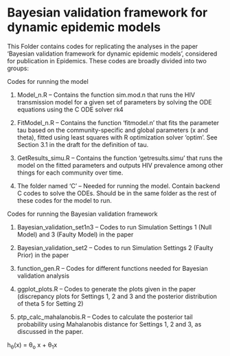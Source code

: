 # Bayesian validation framework for dynamic epidemic models

This Folder contains codes for replicating the analyses in the paper ‘Bayesian validation framework for dynamic epidemic models’, considered for publication in Epidemics.
These codes are broadly divided into two groups:

Codes for running the model

1. Model_n.R – Contains the function sim.mod.n that runs the HIV transmission model for a given set of parameters by solving the ODE equations using the C ODE solver rk4 

2. FitModel_n.R – Contains the function ‘fitmodel.n’ that fits the parameter tau based on the community-specific and global parameters (x and theta), fitted using least squares with R  optimization solver ‘optim’. See Section 3.1 in the draft for the definition of tau. 

3. GetResults_simu.R – Contains the function ‘getresults.simu’ that runs the model on the fitted parameters and outputs HIV prevalence among other things for each community over time.

4. The folder named ‘C’ – Needed for running the model. Contain backend C codes to solve the ODEs. Should be in the same folder as the rest of these codes for the model to run.

Codes for running the Bayesian validation framework 

1. Bayesian_validation_set1n3 – Codes to run Simulation Settings 1 (Null Model) and 3 (Faulty Model) in the paper

2. Bayesian_validation_set2 – Codes to run Simulation Settings 2 (Faulty Prior) in the paper

3. function_gen.R – Codes for different functions needed for Bayesian validation analysis

4. ggplot_plots.R – Codes to generate the plots given in the paper (discrepancy plots for Settings 1, 2 and 3 and the posterior distribution of theta 5 for Setting 2)

5. ptp_calc_mahalanobis.R – Codes to calculate the posterior tail probability using Mahalanobis distance for Settings 1, 2 and 3, as discussed in the paper.

  h<sub>&theta;</sub>(x) = &theta;<sub>o</sub> x + &theta;<sub>1</sub>x
